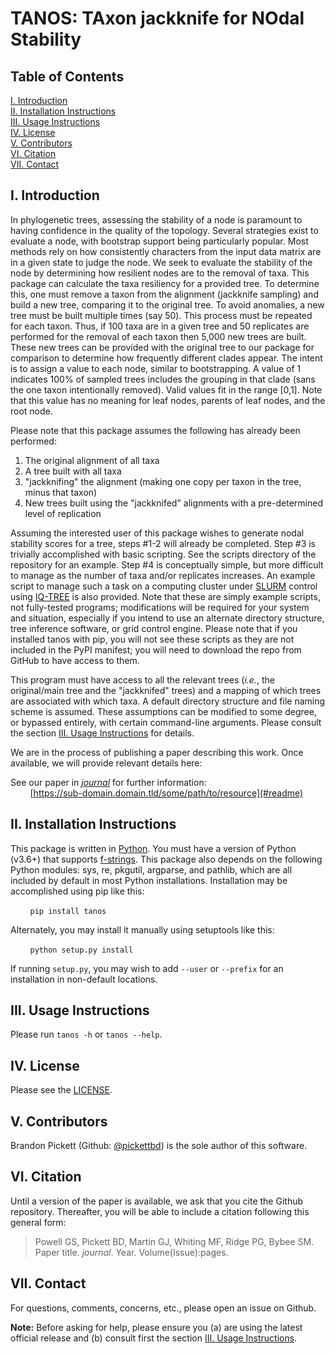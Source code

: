 # TANOS: TAxon jackknife for NOdal Stability

## Table of Contents
   [I. Introduction](#i-introduction)<br>
  [II. Installation Instructions](#ii-installation-instructions)<br>
 [III. Usage Instructions](#iii-usage-instructions)<br>
  [IV. License](#iv-license)<br>
  [V. Contributors](#v-contributors)<br>
 [VI. Citation](#vi-citation)<br>
[VII. Contact](#vii-contact)


## I. Introduction
In phylogenetic trees, assessing the stability of a node is paramount to having
confidence in the quality of the topology. Several strategies exist to evaluate
a node, with bootstrap support being particularly popular. Most methods rely on
how consistently characters from the input data matrix are in a given state to
judge the node. We seek to evaluate the stability of the node by determining how
resilient nodes are to the removal of taxa. This package can calculate the taxa
resiliency for a provided tree. To determine this, one must remove a taxon from
the alignment (jackknife sampling) and build a new tree, comparing it to the
original tree. To avoid anomalies, a new tree must be built multiple times (say
50). This process must be repeated for each taxon. Thus, if 100 taxa are in a
given tree and 50 replicates are performed for the removal of each taxon then
5,000 new trees are built. These new trees can be provided with the original tree
to our package for comparison to determine how frequently different clades appear.
The intent is to assign a value to each node, similar to bootstrapping. A value
of 1 indicates 100% of sampled trees includes the grouping in that clade (sans
the one taxon intentionally removed). Valid values fit in the range [0,1]. Note
that this value has no meaning for leaf nodes, parents of leaf nodes, and the
root node.

Please note that this package assumes the following has already been performed:

1. The original alignment of all taxa
2. A tree built with all taxa
3. "jackknifing" the alignment (making one copy per taxon in the tree, minus that taxon)
4. New trees built using the "jackknifed" alignments with a pre-determined level of replication

Assuming the interested user of this package wishes to generate nodal stability
scores for a tree, steps #1-2 will already be completed. Step #3 is trivially
accomplished with basic scripting. See the scripts directory of the repository
for an example. Step #4 is conceptually simple, but more difficult to manage as
the number of taxa and/or replicates increases. An example script to manage such
a task on a computing cluster under [SLURM](https://slurm.schedmd.com) control
using [IQ-TREE](http://www.iqtree.org) is also provided. Note that these are
simply example scripts, not fully-tested programs; modifications will be required
for your system and situation, especially if you intend to use an alternate
directory structure, tree inference software, or grid control engine. Please note
that if you installed tanos with pip, you will not see these scripts as they are
not included in the PyPI manifest; you will need to download the repo from GitHub
to have access to them.

This program must have access to all the relevant trees (_i.e._, the original/main
tree and the "jackknifed" trees) and a mapping of which trees are associated
with which taxa. A default directory structure and file naming scheme is assumed.
These assumptions can be modified to some degree, or bypassed entirely, with
certain command-line arguments. Please consult the section [III. Usage
Instructions](#iii-usage-instructions) for details.

We are in the process of publishing a paper describing this work. Once
available, we will provide relevant details here:

See our paper in [_journal_](#readme) for further information:<br>
<span>&nbsp;&nbsp;&nbsp;&nbsp;&nbsp;&nbsp;&nbsp;&nbsp;</span>[https://sub-domain.domain.tld/some/path/to/resource](#readme)


## II. Installation Instructions
This package is written in [Python](https://www.python.org). You must have a version of Python (v3.6+) that supports [f-strings](https://docs.python.org/3/reference/lexical_analysis.html#f-strings). This package also depends on the following Python modules: sys, re, pkgutil, argparse, and pathlib, which are all included by default in most Python installations. Installation may be accomplished using pip like this:

<span>&nbsp;&nbsp;&nbsp;&nbsp;&nbsp;&nbsp;&nbsp;&nbsp;</span>`pip install tanos`

Alternately, you may install it manually using setuptools like this:

<span>&nbsp;&nbsp;&nbsp;&nbsp;&nbsp;&nbsp;&nbsp;&nbsp;</span>`python setup.py install`

If running `setup.py`, you may wish to add `--user` or `--prefix` for an
installation in non-default locations.

## III. Usage Instructions
Please run `tanos -h` or `tanos --help`.


## IV. License
Please see the [LICENSE](https://github.com/pickettbd/tanos/blob/master/LICENSE).


## V. Contributors
Brandon Pickett (Github: [@pickettbd](https://github.com/pickettbd)) is the sole author of this software.


## VI. Citation
Until a version of the paper is available, we ask that you cite the Github
repository. Thereafter, you will be able to include a citation following
this general form:

> Powell GS, Pickett BD, Martin GJ, Whiting MF, Ridge PG, Bybee SM. Paper title. _journal_. Year. Volume(Issue):pages.


## VII. Contact
For questions, comments, concerns, etc., please open an issue on Github.

**Note:** Before asking for help, please ensure you (a) are using the latest
official release and (b) consult first the section [III. Usage Instructions](#iii-usage-instructions).

